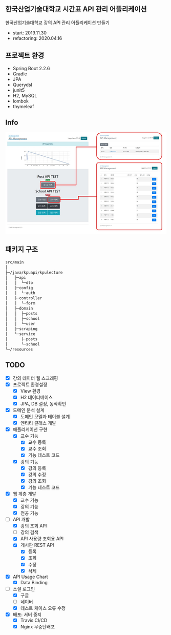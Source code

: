 ## 한국산업기술대학교 시간표 API 관리 어플리케이션
한국산업기술대학교 강의 API 관리 어플리케이션 만들기

<!--
[old project go](https://github.com/doorisopen/kpu-schedule/tree/64eab9c9a2c1f03a27407228bf0ed4361a17d07f)
-->

* start: 2019.11.30 
* refactoring: 2020.04.16

## 프로젝트 환경
* Spring Boot 2.2.6
* Gradle
* JPA
* Querydsl
* junit5
* H2, MySQL
* lombok
* thymeleaf

## Info
![preview](images/preview.JPG)

## 패키지 구조
```
src/main
│
├─/java/kpuapi/kpulecture
│   ├─api
│   │  └─dto
│   ├─config 
│   │  └─auth 
│   ├─controller 
│   │  └─form
│   ├─domain 
│   │  ├─posts
│   │  ├─school 
│   │  └─user
│   ├─scraping
│   └─service 
│      ├─posts
│      └─school
└─/resources
```

## TODO
* [x] 강의 데이터 웹 스크래핑
* [x] 프로젝트 환경설정
  + [x] View 환경
  + [x] H2 데이터베이스
  + [x] JPA, DB 설정, 동작확인
* [x] 도메인 분석 설계
  + [x] 도메인 모델과 테이블 설계
  + [x] 엔티티 클래스 개발
* [x] 애플리케이션 구현
  + [x] 교수 기능
    - [x] 교수 등록
    - [x] 교수 조회
    - [x] 기능 테스트 코드
  + [x] 강의 기능 
    - [x] 강의 등록 
    - [x] 강의 수정
    - [x] 강의 조회
    - [x] 기능 테스트 코드
* [x] 웹 계층 개발
  + [x] 교수 기능
  + [x] 강의 기능
  + [x] 전공 기능
* [ ] API 개발
  + [x] 강의 조회 API
  + [ ] 강의 검색
  + [x] API 사용량 조회용 API
  + [x] 게시판 REST API
    - [x] 등록
    - [x] 조회
    - [x] 수정
    - [x] 삭제
* [x] API Usage Chart
  + [x] Data Binding
* [ ] 소셜 로그인
  + [x] 구글
  + [ ] 네이버
  + [x] 테스트 케이스 오류 수정
* [x] 배포: 서버 중지
  + [x] Travis CI/CD
  + [x] Nginx 무중단배포